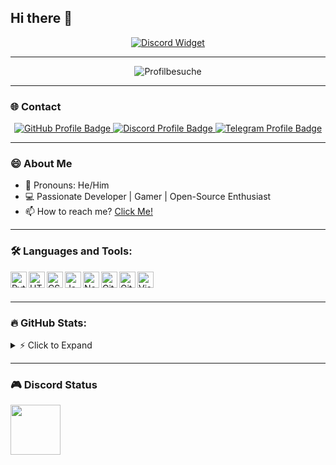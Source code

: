 ## Hi there 👋

<p align="center">
    <a href="https://discord.com/users/933785709762973756"> 
        <img align="center" src="https://discord.c99.nl/widget/theme-1/1222227925651165368.png" alt="Discord Widget" />
    </a>
</p>

---

<p align="center">
  <img src="https://komarev.com/ghpvc/?username=kadim18" alt="Profilbesuche" />
</p>

---

### 🌐 Contact
<p align="center">
  <a href="https://github.com/kadim18">
    <img src="https://img.shields.io/badge/-GitHub-181717?style=plastic&logo=github&logoColor=white" alt="GitHub Profile Badge" />
  </a>
  <a href="https://discord.com/users/933785709762973756">
    <img src="https://img.shields.io/badge/-Discord-5865F2?style=plastic&logo=discord&logoColor=white" alt="Discord Profile Badge" />
  </a>
  <a href="https://t.me/wockstarc">
    <img src="https://img.shields.io/badge/-Telegram-2CA5E0?style=plastic&logo=telegram&logoColor=white" alt="Telegram Profile Badge" />
  </a>
</p>

---

### 😄 About Me
- 📌 Pronouns: He/Him
- 💻 Passionate Developer | Gamer | Open-Source Enthusiast
- 📫 How to reach me? [Click Me!](https://discord.com/users/933785709762973756)

---

### 🛠️ Languages and Tools: 
[<img align="left" alt="Python" width="26px" src="https://skillicons.dev/icons?i=python"/>](https://python.org)
[<img align="left" alt="HTML5" width="26px" src="https://skillicons.dev/icons?i=html"/>](https://w3.org/html)
[<img align="left" alt="CSS3" width="26px" src="https://skillicons.dev/icons?i=css"/>](https://w3schools.com/css)
[<img align="left" alt="JavaScript" width="26px" src="https://skillicons.dev/icons?i=js"/>](https://javascript.com)
[<img align="left" alt="Node.js" width="26px" src="https://skillicons.dev/icons?i=nodejs"/>](https://nodejs.org/en)
[<img align="left" alt="Git" width="26px" src="https://skillicons.dev/icons?i=git"/>](https://git-scm.com)
[<img align="left" alt="GitHub" width="26px" src="https://skillicons.dev/icons?i=github"/>](https://github.com)
[<img align="left" alt="Visual Studio Code" width="26px" src="https://skillicons.dev/icons?i=vscode"/>](https://code.visualstudio.com)
<br>
<br>

---

### 🔥 GitHub Stats:
<details>
  <summary>⚡ Click to Expand</summary>
<br>
<a href="https://github.com/kadim18">
<img align="center" alt="Kadim's GitHub Stats" src="https://github-readme-stats-eight-pink.vercel.app/api?username=kadim18&&show_icons=true&theme=tokyonight&layout=compact"/>
<br>
<br>
<img align="center" alt="Kadim's Streak Stats" src="https://github-readme-streak-stats.herokuapp.com?user=kadim18&theme=tokyonight&type=png"/>
</a>
</details>

---

### 🎮 Discord Status
[<img height="80px" src="https://discord.c99.nl/widget/theme-5/933785709762973756.png"/>](https://discord.com/users/933785709762973756)
